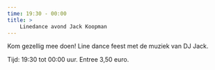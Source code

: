 ```yaml
---
time: 19:30 - 00:00
title: >
    Linedance avond Jack Koopman
---
```


Kom gezellig mee doen! Line dance feest met de muziek van DJ Jack.

Tijd: 19:30 tot 00:00 uur. Entree 3,50 euro.